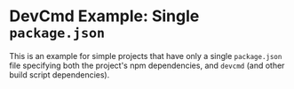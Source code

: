# DevCmd Example: Single `package.json`

This is an example for simple projects that have only a single `package.json` file specifying both the project's npm dependencies, and `devcmd` (and other build script dependencies).
